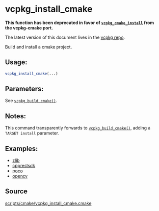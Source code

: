 # vcpkg_install_cmake

**This function has been deprecated in favor of [`vcpkg_cmake_install`](ports/vcpkg-cmake/vcpkg_cmake_install.md) from the vcpkg-cmake port.**

The latest version of this document lives in the [vcpkg repo](https://github.com/Microsoft/vcpkg/blob/master/docs/maintainers/vcpkg_install_cmake.md).

Build and install a cmake project.

## Usage:
```cmake
vcpkg_install_cmake(...)
```

## Parameters:
See [`vcpkg_build_cmake()`](vcpkg_build_cmake.md).

## Notes:
This command transparently forwards to [`vcpkg_build_cmake()`](vcpkg_build_cmake.md), adding a `TARGET install`
parameter.

## Examples:

* [zlib](https://github.com/Microsoft/vcpkg/blob/master/ports/zlib/portfile.cmake)
* [cpprestsdk](https://github.com/Microsoft/vcpkg/blob/master/ports/cpprestsdk/portfile.cmake)
* [poco](https://github.com/Microsoft/vcpkg/blob/master/ports/poco/portfile.cmake)
* [opencv](https://github.com/Microsoft/vcpkg/blob/master/ports/opencv/portfile.cmake)

## Source
[scripts/cmake/vcpkg\_install\_cmake.cmake](https://github.com/Microsoft/vcpkg/blob/master/scripts/cmake/vcpkg_install_cmake.cmake)

